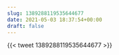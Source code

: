 ```yaml
---
slug: 1389288119535644677
date: 2021-05-03 18:37:54+00:00
draft: false
---
```


{{< tweet 1389288119535644677 >}}
